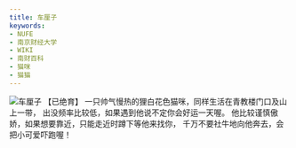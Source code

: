 ```yaml
---
title: 车厘子
keywords:
- NUFE
- 南京财经大学
- WIKI
- 南财百科
- 猫咪
- 猫猫
---
```

![车厘子](/mao/车厘子.jpg)
【已绝育】
一只帅气慢热的狸白花色猫咪，同样生活在青教楼门口及山上一带，
出没频率比较低，如果遇到他说不定你会好运一天喔。
他比较谨慎傲娇，如果想要靠近，只能走近时蹲下等他来找你，
千万不要社牛地向他奔去，会把小可爱吓跑喔！